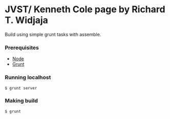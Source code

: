 # JVST/ Kenneth Cole page by Richard T. Widjaja

Build using simple grunt tasks with assemble.

### Prerequisites

- [Node](http://nodejs.org/download/)
- [Grunt](http://gruntjs.com/getting-started)

### Running localhost

```
$ grunt server
```

### Making build

```
$ grunt
```
